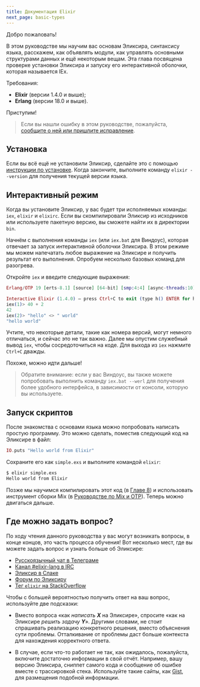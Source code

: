 ```yaml
---
title: Документация Elixir
next_page: basic-types
---
```


Добро пожаловать!

В этом руководстве мы научим вас основам Эликсира, синтаксису языка, расскажем, как объявлять модули, как управлять основными структурами данных и ещё некоторым вещам. Эта глава посвящена проверке установки Эликсира и запуску его интерактивной оболочки, которая называется IEx.

Требования:

* **Elixir** (версии 1.4.0 и выше);
* **Erlang** (версии 18.0 и выше).

Приступим!

> Если вы нашли ошибку в этом руководстве, пожалуйста, [сообщите о ней или пришлите исправление](https://github.com/wunsh/elixir-docs-ru).

## Установка

Если вы всё ещё не установили Эликсир, сделайте это с помощью [инструкции по установке](/install). Когда закончите, выполните команду `elixir --version` для получения текущей версии языка.

## Интерактивный режим

Когда вы установите Эликсир, у вас будет три исполняемых команды: `iex`, `elixir` и `elixirc`. Если вы скомпилировали Эликсир из исходников или используете пакетную версию, вы сможете найти их в директории `bin`.

Начнём с выполнения команды `iex` (или `iex.bat` для Виндоус), которая отвечает за запуск интерактивной оболочки Эликсира. В этом режиме мы можем напечатать любое выражение на Эликсире и получить результат его выполнения. Опробуем несколько базовых команд для разогрева.

Откройте `iex` и введите следующие выражения:
```elixir
Erlang/OTP 19 [erts-8.1] [source] [64-bit] [smp:4:4] [async-threads:10] [hipe] [kernel-poll:false] [dtrace]

Interactive Elixir (1.4.0) – press Ctrl+C to exit (type h() ENTER for help)
iex(1)> 40 + 2
42
iex(2)> "hello" <> " world"
"hello world"
```

Учтите, что некоторые детали, такие как номера версий,  могут немного отличаться, и сейчас это не так важно. Далее мы опустим служебный вывод `iex`, чтобы сосредоточиться на коде. Для выхода из `iex` нажмите `Ctrl+C` дважды.

Похоже, можно идти дальше!

> Обратите внимание: если у вас Виндоус, вы также можете попробовать выполнить команду `iex.bat --werl` для получения более удобного интерфейса, в зависимости от консоли, которую вы используете.

## Запуск скриптов

После знакомства с основами языка можно попробовать написать простую программу. Это можно сделать, поместив следующий код на Эликсире в файл:

```elixir
IO.puts "Hello world from Elixir"
```

Сохраните его как `simple.exs` и выполните командой `elixir`:

```bash
$ elixir simple.exs
Hello world from Elixir
```

Позже мы научимся компилировать этот код (в [Главе 8](/docs/modules-and-functions.html)) и использовать инструмент сборки Mix (в [Руководстве по Mix и OTP](/docs/mix-otp/introduction-to-mix.html)). Теперь можно двигаться дальше.

## Где можно задать вопрос?

По ходу чтения данного руководства у вас могут возникать вопросы, в конце концов, это часть процесса обучения! Вот несколько мест, где вы можете задать вопрос и узнать больше об Эликсире:

* [Русскоязычный чат в Телеграме](https://t.me/wunsh)
* [Канал #elixir-lang в IRC](irc://irc.freenode.net/elixir-lang)
* [Эликсир в Слаке](https://elixir-slackin.herokuapp.com/)
* [Форум по Эликсиру](http://elixirforum.com)
* [Тег `elixir` на StackOverflow](https://stackoverflow.com/questions/tagged/elixir)

Чтобы с большей вероятностью получить ответ на ваш вопрос, используйте две подсказки:

* Вместо вопроса «как *написать **X*** на Эликсире», спросите «как на Эликсире *решить задачу **Y***». Другими словами, не стоит спрашивать реализацию конкретного решения, вместо объяснения сути проблемы. Отталкивание от проблемы даст больше контекста для нахождения корректного ответа.

* В случае, если что-то работает не так, как ожидалось, пожалуйста, включите достаточно информации в свой отчёт. Например, вашу версию Эликсира, сниппет самого кода и сообщение об ошибке вместе с трассировкой стека. Используйте такие сайты, как [Gist](https://gist.github.com/), для размещения подобной информации.
